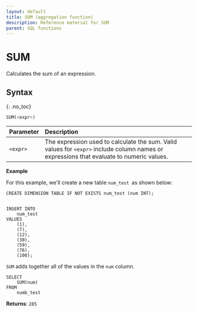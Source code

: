 ```yaml
---
layout: default
title: SUM (aggregation function)
description: Reference material for SUM
parent: SQL functions
---
```


# SUM

Calculates the sum of an expression.

## Syntax
{: .no_toc}

```sql
​​SUM(<expr>)​​
```

| Parameter | Description                                                                                                                              |
| :--------- | :---------------------------------------------------------------------------------------------------------------------------------------- |
| `<expr>`  | The expression used to calculate the sum. Valid values for `<expr>` include column names or expressions that evaluate to numeric values. |

**Example**

For this example, we'll create a new table `num_test `as shown below:

```
CREATE DIMENSION TABLE IF NOT EXISTS num_test (num INT);


INSERT INTO
	num_test
VALUES
	(1),
	(7),
	(12),
	(30),
	(59),
	(76),
	(100);
```

`SUM` adds together all of the values in the `num` column.

```
SELECT
	SUM(num)
FROM
	numb_test
```

**Returns**: `285`
